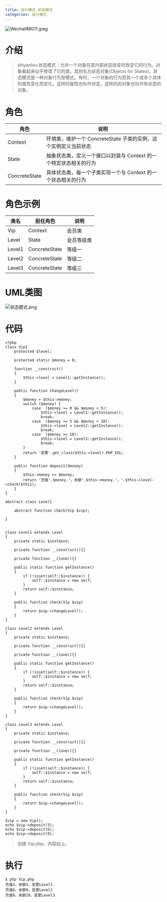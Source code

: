 ```yaml
---
title: 设计模式-状态模式
categories: 设计模式
---
```

![WechatIMG11.jpeg](https://upload-images.jianshu.io/upload_images/15325592-756d3dfa3c4c6922.jpeg?imageMogr2/auto-orient/strip%7CimageView2/2/w/1240)
<!-- more -->

#  介绍
> shiyanlou:状态模式：允许一个对象在其内部状态改变时改变它的行为。对象看起来似乎修改了它的类。其别名为状态对象(Objects for States)，状态模式是一种对象行为型模式。有时，一个对象的行为受其一个或多个具体的属性变化而变化，这样的属性也叫作状态，这样的的对象也叫作有状态的对象。


#  角色 

|角色|    说明|
| ------------ | ------------ |
|Context|环境类，维护一个 ConcreteState 子类的实例，这个实例定义当前状态|
|State| 抽象状态类，定义一个接口以封装与 Context 的一个特定状态相关的行为|
|ConcreteState| 具体状态类，每一个子类实现一个与 Context 的一个状态相关的行为|

#  角色示例

|类名 |担任角色|  说明|
| ------------ | ------------ |------------ |
|Vip|Context|会员类|
|Level|State|会员等级类|
|Level1|ConcreteState|等级一|
|Level2|ConcreteState|等级二|
|Level3|ConcreteState|等级三|

#  UML类图

![状态模式.png](https://upload-images.jianshu.io/upload_images/15325592-3f7a60896841dc53.png?imageMogr2/auto-orient/strip%7CimageView2/2/w/1240)
<!-- more -->




#  代码

```
<?php 
class Vip{
    protected $level;

    protected static $money = 0;

    function __construct()
    {
        $this->level = Level1::getInstance();
    }

    public function changeLevel()
    {
        $money = $this->money;
        switch ($money) {
            case  ($money >= 0 && $money < 5):
                $this->level = Level1::getInstance();
                break;
            case  ($money >= 5 && $money < 10):
                $this->level = Level2::getInstance();
                break;
            case  ($money >= 10):
                $this->level = Level3::getInstance();
                break;
        }
        return '变更'.get_class($this->level).PHP_EOL;
    }

    public function deposit($money)
    {
        $this->money += $money;
        return '充值'.$money.'，余额'.$this->money.'，'.$this->level->check($this);
    }
}

abstract class Level{

    abstract function check(Vip $vip);

}


class Level1 extends Level
{
    private static $instance;

    private function __construct(){}

    private function __clone(){}

    public static function getInstance()
    {
        if (!isset(self::$instance)) {
            self::$instance = new self;
        }
        return self::$instance;
    }

    public function check(Vip $vip)
    {
        return $vip->changeLevel();
    }
}

class Level2 extends Level
{
    private static $instance;

    private function __construct(){}

    private function __clone(){}

    public static function getInstance()
    {
        if (!isset(self::$instance)) {
            self::$instance = new self;
        }
        return self::$instance;
    }

    public function check(Vip $vip)
    {
        return $vip->changeLevel();
    }
}

class Level3 extends Level
{
    private static $instance;

    private function __construct(){}

    private function __clone(){}

    public static function getInstance()
    {
        if (!isset(self::$instance)) {
            self::$instance = new self;
        }
        return self::$instance;
    }

    public function check(Vip $vip)
    {
        return $vip->changeLevel();
    }
}

$vip = new Vip();
echo $vip->deposit(3);
echo $vip->deposit(6);
echo $vip->deposit(9);
```
> 创建 Vip.php，内容如上。

#  执行

```
$ php Vip.php
充值3，余额3，变更Level1
充值6，余额9，变更Level2
充值9，余额18，变更Level3
```
